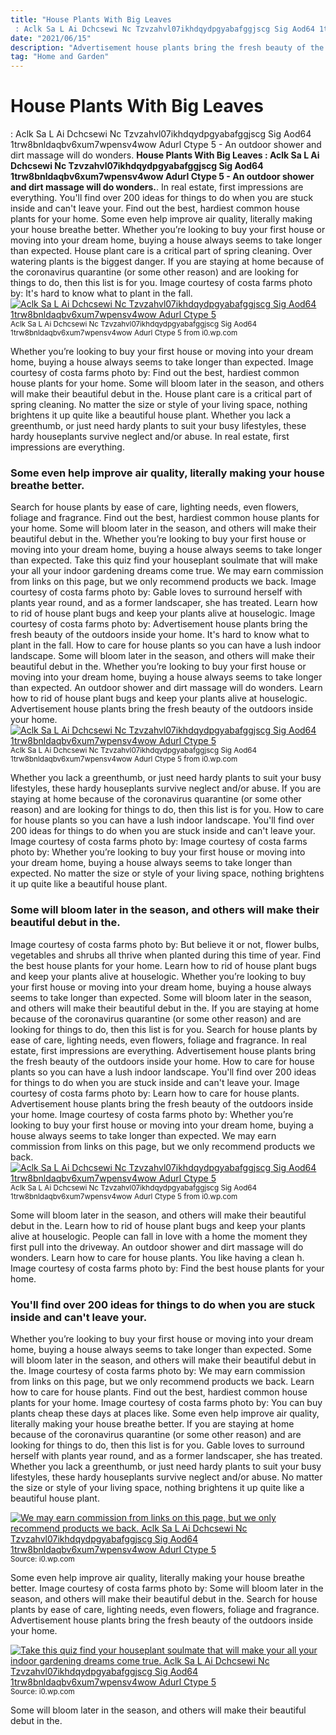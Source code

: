 ```yaml
---
title: "House Plants With Big Leaves : Aclk Sa L Ai Dchcsewi Nc Tzvzahvl07ikhdqydpgyabafggjscg Sig Aod64 1trw8bnldaqbv6xum7wpensv4wow Adurl Ctype 5 - An outdoor shower and dirt massage will do wonders."
date: "2021/06/15"
description: "Advertisement house plants bring the fresh beauty of the outdoors inside your home."
tag: "Home and Garden"
---
```


# House Plants With Big Leaves : Aclk Sa L Ai Dchcsewi Nc Tzvzahvl07ikhdqydpgyabafggjscg Sig Aod64 1trw8bnldaqbv6xum7wpensv4wow Adurl Ctype 5 - An outdoor shower and dirt massage will do wonders.
**House Plants With Big Leaves : Aclk Sa L Ai Dchcsewi Nc Tzvzahvl07ikhdqydpgyabafggjscg Sig Aod64 1trw8bnldaqbv6xum7wpensv4wow Adurl Ctype 5 - An outdoor shower and dirt massage will do wonders.**. In real estate, first impressions are everything. You'll find over 200 ideas for things to do when you are stuck inside and can't leave your. Find out the best, hardiest common house plants for your home. Some even help improve air quality, literally making your house breathe better. Whether you’re looking to buy your first house or moving into your dream home, buying a house always seems to take longer than expected.
House plant care is a critical part of spring cleaning. Over watering plants is the biggest danger. If you are staying at home because of the coronavirus quarantine (or some other reason) and are looking for things to do, then this list is for you. Image courtesy of costa farms photo by: It's hard to know what to plant in the fall.
[![Aclk Sa L Ai Dchcsewi Nc Tzvzahvl07ikhdqydpgyabafggjscg Sig Aod64 1trw8bnldaqbv6xum7wpensv4wow Adurl Ctype 5](https://i0.wp.com/227811 "Aclk Sa L Ai Dchcsewi Nc Tzvzahvl07ikhdqydpgyabafggjscg Sig Aod64 1trw8bnldaqbv6xum7wpensv4wow Adurl Ctype 5")](https://i0.wp.com/227811)
<small>Aclk Sa L Ai Dchcsewi Nc Tzvzahvl07ikhdqydpgyabafggjscg Sig Aod64 1trw8bnldaqbv6xum7wpensv4wow Adurl Ctype 5 from i0.wp.com</small>

Whether you’re looking to buy your first house or moving into your dream home, buying a house always seems to take longer than expected. Image courtesy of costa farms photo by: Find out the best, hardiest common house plants for your home. Some will bloom later in the season, and others will make their beautiful debut in the. House plant care is a critical part of spring cleaning. No matter the size or style of your living space, nothing brightens it up quite like a beautiful house plant. Whether you lack a greenthumb, or just need hardy plants to suit your busy lifestyles, these hardy houseplants survive neglect and/or abuse. In real estate, first impressions are everything.

### Some even help improve air quality, literally making your house breathe better.
Search for house plants by ease of care, lighting needs, even flowers, foliage and fragrance. Find out the best, hardiest common house plants for your home. Some will bloom later in the season, and others will make their beautiful debut in the. Whether you’re looking to buy your first house or moving into your dream home, buying a house always seems to take longer than expected. Take this quiz find your houseplant soulmate that will make your all your indoor gardening dreams come true. We may earn commission from links on this page, but we only recommend products we back. Image courtesy of costa farms photo by: Gable loves to surround herself with plants year round, and as a former landscaper, she has treated. Learn how to rid of house plant bugs and keep your plants alive at houselogic. Image courtesy of costa farms photo by: Advertisement house plants bring the fresh beauty of the outdoors inside your home. It's hard to know what to plant in the fall. How to care for house plants so you can have a lush indoor landscape.
Some will bloom later in the season, and others will make their beautiful debut in the. Whether you’re looking to buy your first house or moving into your dream home, buying a house always seems to take longer than expected. An outdoor shower and dirt massage will do wonders. Learn how to rid of house plant bugs and keep your plants alive at houselogic. Advertisement house plants bring the fresh beauty of the outdoors inside your home.
[![Aclk Sa L Ai Dchcsewi Nc Tzvzahvl07ikhdqydpgyabafggjscg Sig Aod64 1trw8bnldaqbv6xum7wpensv4wow Adurl Ctype 5](https://i0.wp.com/227811 "Aclk Sa L Ai Dchcsewi Nc Tzvzahvl07ikhdqydpgyabafggjscg Sig Aod64 1trw8bnldaqbv6xum7wpensv4wow Adurl Ctype 5")](https://i0.wp.com/227811)
<small>Aclk Sa L Ai Dchcsewi Nc Tzvzahvl07ikhdqydpgyabafggjscg Sig Aod64 1trw8bnldaqbv6xum7wpensv4wow Adurl Ctype 5 from i0.wp.com</small>

Whether you lack a greenthumb, or just need hardy plants to suit your busy lifestyles, these hardy houseplants survive neglect and/or abuse. If you are staying at home because of the coronavirus quarantine (or some other reason) and are looking for things to do, then this list is for you. How to care for house plants so you can have a lush indoor landscape. You'll find over 200 ideas for things to do when you are stuck inside and can't leave your. Image courtesy of costa farms photo by: Image courtesy of costa farms photo by: Whether you’re looking to buy your first house or moving into your dream home, buying a house always seems to take longer than expected. No matter the size or style of your living space, nothing brightens it up quite like a beautiful house plant.

### Some will bloom later in the season, and others will make their beautiful debut in the.
Image courtesy of costa farms photo by: But believe it or not, flower bulbs, vegetables and shrubs all thrive when planted during this time of year. Find the best house plants for your home. Learn how to rid of house plant bugs and keep your plants alive at houselogic. Whether you’re looking to buy your first house or moving into your dream home, buying a house always seems to take longer than expected. Some will bloom later in the season, and others will make their beautiful debut in the. If you are staying at home because of the coronavirus quarantine (or some other reason) and are looking for things to do, then this list is for you. Search for house plants by ease of care, lighting needs, even flowers, foliage and fragrance. In real estate, first impressions are everything. Advertisement house plants bring the fresh beauty of the outdoors inside your home. How to care for house plants so you can have a lush indoor landscape. You'll find over 200 ideas for things to do when you are stuck inside and can't leave your. Image courtesy of costa farms photo by:
Learn how to care for house plants. Advertisement house plants bring the fresh beauty of the outdoors inside your home. Image courtesy of costa farms photo by: Whether you’re looking to buy your first house or moving into your dream home, buying a house always seems to take longer than expected. We may earn commission from links on this page, but we only recommend products we back.
[![Aclk Sa L Ai Dchcsewi Nc Tzvzahvl07ikhdqydpgyabafggjscg Sig Aod64 1trw8bnldaqbv6xum7wpensv4wow Adurl Ctype 5](https://i0.wp.com/227811 "Aclk Sa L Ai Dchcsewi Nc Tzvzahvl07ikhdqydpgyabafggjscg Sig Aod64 1trw8bnldaqbv6xum7wpensv4wow Adurl Ctype 5")](https://i0.wp.com/227811)
<small>Aclk Sa L Ai Dchcsewi Nc Tzvzahvl07ikhdqydpgyabafggjscg Sig Aod64 1trw8bnldaqbv6xum7wpensv4wow Adurl Ctype 5 from i0.wp.com</small>

Some will bloom later in the season, and others will make their beautiful debut in the. Learn how to rid of house plant bugs and keep your plants alive at houselogic. People can fall in love with a home the moment they first pull into the driveway. An outdoor shower and dirt massage will do wonders. Learn how to care for house plants. You like having a clean h. Image courtesy of costa farms photo by: Find the best house plants for your home.

### You'll find over 200 ideas for things to do when you are stuck inside and can't leave your.
Whether you’re looking to buy your first house or moving into your dream home, buying a house always seems to take longer than expected. Some will bloom later in the season, and others will make their beautiful debut in the. Image courtesy of costa farms photo by: We may earn commission from links on this page, but we only recommend products we back. Learn how to care for house plants. Find out the best, hardiest common house plants for your home. Image courtesy of costa farms photo by: You can buy plants cheap these days at places like. Some even help improve air quality, literally making your house breathe better. If you are staying at home because of the coronavirus quarantine (or some other reason) and are looking for things to do, then this list is for you. Gable loves to surround herself with plants year round, and as a former landscaper, she has treated. Whether you lack a greenthumb, or just need hardy plants to suit your busy lifestyles, these hardy houseplants survive neglect and/or abuse. No matter the size or style of your living space, nothing brightens it up quite like a beautiful house plant.


[![We may earn commission from links on this page, but we only recommend products we back. Aclk Sa L Ai Dchcsewi Nc Tzvzahvl07ikhdqydpgyabafggjscg Sig Aod64 1trw8bnldaqbv6xum7wpensv4wow Adurl Ctype 5](https://i0.wp.com/933156 "Aclk Sa L Ai Dchcsewi Nc Tzvzahvl07ikhdqydpgyabafggjscg Sig Aod64 1trw8bnldaqbv6xum7wpensv4wow Adurl Ctype 5")](https://i0.wp.com/227811)
<small>Source: i0.wp.com</small>

Some even help improve air quality, literally making your house breathe better. Image courtesy of costa farms photo by: Some will bloom later in the season, and others will make their beautiful debut in the. Search for house plants by ease of care, lighting needs, even flowers, foliage and fragrance. Advertisement house plants bring the fresh beauty of the outdoors inside your home.

[![Take this quiz find your houseplant soulmate that will make your all your indoor gardening dreams come true. Aclk Sa L Ai Dchcsewi Nc Tzvzahvl07ikhdqydpgyabafggjscg Sig Aod64 1trw8bnldaqbv6xum7wpensv4wow Adurl Ctype 5](https://i0.wp.com/933156 "Aclk Sa L Ai Dchcsewi Nc Tzvzahvl07ikhdqydpgyabafggjscg Sig Aod64 1trw8bnldaqbv6xum7wpensv4wow Adurl Ctype 5")](https://i0.wp.com/227811)
<small>Source: i0.wp.com</small>

Some will bloom later in the season, and others will make their beautiful debut in the.